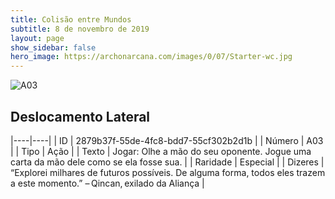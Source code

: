 ```yaml
---
title: Colisão entre Mundos
subtitle: 8 de novembro de 2019
layout: page
show_sidebar: false
hero_image: https://archonarcana.com/images/0/07/Starter-wc.jpg
---
```


![A03](https://cdn.keyforgegame.com/media/card_front/pt/453_A03_4X22XPH8FHP7_pt.png)

## Deslocamento Lateral

|----|----|
| ID | 2879b37f-55de-4fc8-bdd7-55cf302b2d1b |
| Número | A03 |
| Tipo | Ação |
| Texto | Jogar: Olhe a mão do seu oponente. Jogue uma carta da mão dele como se ela fosse sua. |
| Raridade | Especial |
| Dizeres | “Explorei milhares de futuros possíveis.  De alguma forma, todos eles trazem a este momento.” – Qincan, exilado da Aliança |
